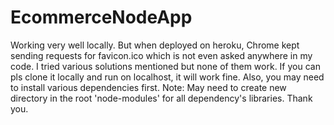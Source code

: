 # EcommerceNodeApp

Working very well locally. But when deployed on heroku, Chrome kept sending requests for favicon.ico which is not even asked anywhere in my code. I tried various solutions mentioned but none of them work.
If you can pls clone it locally and run on localhost, it will work fine.
Also, you may need to install various dependencies first.
Note: May need to create new directory in the root 'node-modules' for all dependency's libraries.
Thank you.

